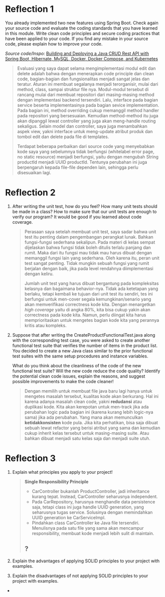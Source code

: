 # Reflection 1

You already implemented two new features using Spring Boot. Check again your source code 
and evaluate the coding standards that you have learned in this module. Write clean code 
principles and secure coding practices that have been applied to your code.  If you find 
any mistake in your source code, please explain how to improve your code.

*Source code/Inspo:* [Building and Deploying a Java CRUD Rest API with Spring Boot, Hibernate, MySQL, Docker, Docker Compose, and Kubernetes](https://medium.com/@midejoseph24/building-and-deploying-a-java-crud-rest-api-with-spring-boot-hibernate-mysql-docker-docker-5b7d1847345b)

> Evaluasi yang saya dapat selama mengimplementasi modul edit dan delete adalah bahwa dengan
menerapkan code principle dan clean code, bagian-bagian dan fungsionalitas menjadi sangat
jelas dan teratur. Aturan ini membuat segalanya menjadi terorganisir, mulai dari method,
class, sampai struktur file nya. Modul-modul tersebut di rancang mulai dari membuat 
repositori dari masing-masing method dengan implementasi backend tersendiri. Lalu, interface
pada bagian service beserta implementasinya pada bagian sevice implementation. Pada bagian ini,
method overriding cukup memanggil method handler pada repositori yang bersesuaian. Kemudian
method-method itu juga akan dipanggil lewat controller yang juga akan meng-handle routing
sekaligus. Selain model dan controller, saya juga menambahkan aspek view, yakni interface
untuk meng-update atribut produk dan tombol edit dan delete pada file di templates. 
> 
> Terdapat beberapa perbaikan dari source code yang menyebabkan kode saya yang sebelumnya tidak
berfungsi (whitelabel error page, no static resource) menjadi berfungsi, yaitu dengan mengubah 
String productId menjadi UUID productId. Tentunya perubahan ini juga berpengaruh kepada file-file 
dependen lain, sehingga perlu disesuaikan lagi.

# Reflection 2

1. After writing the unit test, how do you feel? How many unit tests should be made in a class? How to make sure that our unit tests are enough to verify our program? It would be good if you learned about code coverage.  
   > Perasaan saya setelah membuat unit test, saya sadar bahwa unit test itu penting dalam 
   > pengembangan perangkat lunak. Bahkan fungsi-fungsi sederhana sekalipun. Pada materi di kelas
   > sempat dijelaskan bahwa fungsi tidak boleh ditulis terlalu panjang dan rumit. Maka dari itu
   > fungsi mau tidak mau harus dibuat dengan memanggil fungsi lain yang sederhana. Oleh karena itu,
   > peran unit test sangat penting. Tidak mungkin sebuah fungsi yang rumit berjalan dengan baik,
   > jika pada level rendahnya diimplementasi dengan keliru. 
   >
   > Jumlah unit test yang harus dibuat bergantung pada kompleksitas kelasnya dan bagaimana behavior-nya.
   > Tidak ada ketetapan yang berlaku, tetapi kembali ke tujuan dari unit test itu sendiri, tes ini
   > berfungsi untuk men-cover segala kemungkinan/senario yang akan memverifikasi correctness kode kita.
   > Dengan menargetkan *high coverage* yaitu di angka 80%, kita bisa cukup yakin akan correctness pada
   > kode kita. Namun, perlu diingat kita harus memprioritaskan untuk mengetes bagian kode kita yang 
   > perannya kritis atau kompleks.

2. Suppose that after writing the CreateProductFunctionalTest.java along with the corresponding test case, you were asked to create another functional test suite that verifies the number of items in the product list. You decided to create a new Java class similar to the prior functional test suites with the same setup procedures and instance variables.

   What do you think about the cleanliness of the code of the new functional test suite? Will the new code reduce the code quality? Identify the potential clean code issues, explain the reasons, and suggest possible improvements to make the code cleaner!

   > Dengan memilih untuk membuat file java baru lagi hanya untuk mengetes masalah tersebut, kualitas 
   > kode akan berkurang. Hal ini karena adanya masalah clean code, yakni **redudansi** atau duplikasi kode. 
   > Kita akan kerepotan untuk men-track jika ada perubahan logic pada bagian ini (karena kurang lebih logic-nya 
   > sama) jika ada perubahan. Yang mana akan memunculkan **ketidakkonsisten** kode pula. Jika kita perhatikan, bisa 
   > saja dibuat sebuah lewat refactor yang berisi atribut yang sama dan kemudian cukup inherit kelas tersebut
   > untuk masing-masing suite. Atau bahkan dibuat menjadi satu kelas saja dan menjadi suite utuh.

# Reflection 3

1. Explain what principles you apply to your project!
   > **Single Responsibility Principle**
   > - CarController bukanlah ProductController, jadi inheritance kurang tepat. 
   > Instead, CarController seharusnya independent.
   > - Pada CarRepository, harusnya menghandle data persistence saja, tetapi class ini juga handle UUID generation,
   > yang seharusnya tugas service. Solusinya dengan memindahkan UUID generation ke CarServiceImpl.
   > - Pindahkan class CarController ke Java file tersendiri. Menulisnya pada satu file yang sama akan
   > mencampur responsibility, membuat kode menjadi lebih sulit di maintain.
   >
   > **?**
   > - 
2. Explain the advantages of applying SOLID principles to your project with examples.
   
3. Explain the disadvantages of not applying SOLID principles to your project with examples.


+
